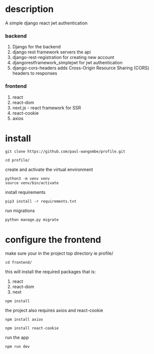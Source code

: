 # description
A simple django react jwt authentication 
### backend
1. Django for the backend
2. django rest framework servers the api
3. django-rest-registration for creating new account
4. djangorestframework_simplejwt for jwt authentication
5. django-cors-headers adds Cross-Origin Resource Sharing (CORS) headers to responses

### frontend
1. react
2. react-dom
3. next.js - react framework for SSR
4. react-cookie 
5. axios 

# install
```shell
git clone https://github.com/paul-wangombe/profile.git
```
```shell
cd profile/
```
create and activate the virtual environment 
```shell
python3 -m venv venv
source venv/bin/activate
```
install requirements
```shell
pip3 install -r requirements.txt
```
run migrations
```shell
python manage.py migrate
```

# configure the frontend
make sure your in the project top directory ie profile/

```shell
cd frontend/
```
this will install the required packages that is:
1. react
2. react-dom
3. next
```shell
npm install
```
the project also requires axios and react-cookie
```shell
npm install axios
```
```shell
npm install react-cookie
```

run the app
```shell
npm run dev
```
